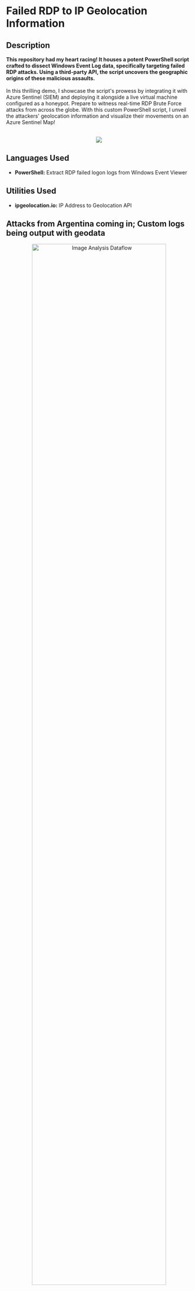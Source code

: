<h1>Failed RDP to IP Geolocation Information</h1>




<h2>Description</h2>
<b>This repository had my heart racing! It houses a potent PowerShell script crafted to dissect Windows Event Log data, specifically targeting failed RDP attacks. Using a third-party API, the script uncovers the geographic origins of these malicious assaults.


</b>
<br />
<br />
In this thrilling demo, I showcase the script's prowess by integrating it with Azure Sentinel (SIEM) and deploying it alongside a live virtual machine configured as a honeypot. Prepare to witness real-time RDP Brute Force attacks from across the globe. With this custom PowerShell script, I unveil the attackers' geolocation information and visualize their movements on an Azure Sentinel Map!
<br />
<br />
<p align="center">
<img src="https://private-user-images.githubusercontent.com/151777956/308397332-01836cf5-794f-4747-80f2-ae0488e26997.png?jwt=eyJhbGciOiJIUzI1NiIsInR5cCI6IkpXVCJ9.eyJpc3MiOiJnaXRodWIuY29tIiwiYXVkIjoicmF3LmdpdGh1YnVzZXJjb250ZW50LmNvbSIsImtleSI6ImtleTUiLCJleHAiOjE3MDkxNDU3MTQsIm5iZiI6MTcwOTE0NTQxNCwicGF0aCI6Ii8xNTE3Nzc5NTYvMzA4Mzk3MzMyLTAxODM2Y2Y1LTc5NGYtNDc0Ny04MGYyLWFlMDQ4OGUyNjk5Ny5wbmc_WC1BbXotQWxnb3JpdGhtPUFXUzQtSE1BQy1TSEEyNTYmWC1BbXotQ3JlZGVudGlhbD1BS0lBVkNPRFlMU0E1M1BRSzRaQSUyRjIwMjQwMjI4JTJGdXMtZWFzdC0xJTJGczMlMkZhd3M0X3JlcXVlc3QmWC1BbXotRGF0ZT0yMDI0MDIyOFQxODM2NTRaJlgtQW16LUV4cGlyZXM9MzAwJlgtQW16LVNpZ25hdHVyZT0wM2Q5ZTkzZTNmMTI1MDA5NDM1NTI5OTZkYmJjZGUwYTg3MDUyY2M0MDJkMTBhNTgyZjMxNGQ4ZDBlNThiYjZjJlgtQW16LVNpZ25lZEhlYWRlcnM9aG9zdCZhY3Rvcl9pZD0wJmtleV9pZD0wJnJlcG9faWQ9MCJ9.taREpg99TIZsqJpZL61CGgoQ-_KXnMR96ZzI1pRO-O4"/>
</p>
<h2>Languages Used</h2>

- <b>PowerShell:</b> Extract RDP failed logon logs from Windows Event Viewer 

<h2>Utilities Used</h2>

- <b>ipgeolocation.io:</b> IP Address to Geolocation API

<h2>Attacks from Argentina coming in; Custom logs being output with geodata</h2>

<p align="center">
<img src="https://private-user-images.githubusercontent.com/151777956/308397369-4a2b2b2c-48b7-4662-bed7-3fb9dc280c78.png?jwt=eyJhbGciOiJIUzI1NiIsInR5cCI6IkpXVCJ9.eyJpc3MiOiJnaXRodWIuY29tIiwiYXVkIjoicmF3LmdpdGh1YnVzZXJjb250ZW50LmNvbSIsImtleSI6ImtleTUiLCJleHAiOjE3MDkwODc4NzEsIm5iZiI6MTcwOTA4NzU3MSwicGF0aCI6Ii8xNTE3Nzc5NTYvMzA4Mzk3MzY5LTRhMmIyYjJjLTQ4YjctNDY2Mi1iZWQ3LTNmYjlkYzI4MGM3OC5wbmc_WC1BbXotQWxnb3JpdGhtPUFXUzQtSE1BQy1TSEEyNTYmWC1BbXotQ3JlZGVudGlhbD1BS0lBVkNPRFlMU0E1M1BRSzRaQSUyRjIwMjQwMjI4JTJGdXMtZWFzdC0xJTJGczMlMkZhd3M0X3JlcXVlc3QmWC1BbXotRGF0ZT0yMDI0MDIyOFQwMjMyNTFaJlgtQW16LUV4cGlyZXM9MzAwJlgtQW16LVNpZ25hdHVyZT1mZGFhYjIwZjFmNTJkYzgzMDhhYWYzZjQxMGFhYzM4ZTcwMGMwODZlZDFiYmY3YTFkOWIwYmU0NjBkZWY2ZjUxJlgtQW16LVNpZ25lZEhlYWRlcnM9aG9zdCZhY3Rvcl9pZD0wJmtleV9pZD0wJnJlcG9faWQ9MCJ9.hHjUxEKiXcPtFN2H6cEjoObAKj5koRYOZ2OfkcVCYKw" height="85%" width="85%" alt="Image Analysis Dataflow"/>
</p>

<h2>World map of incoming attacks after 24 hours (built custom logs including geodata)</h2>

<p align="center">
<img src="https://i.imgur.com/krRFrK5.png" height="85%" width="85%" alt="Image Analysis Dataflow"/>
</p>
<br />
<br />
<h2>Key Features</h2>
- <b>Extract RDP failed logon logs from Windows Event Viewer</b><br />
- <b>Utilize ipgeolocation.io API to fetch geolocation data of attackers</b><br />
- <b>Integrate with Azure Sentinel to monitor and respond to attacks</b><br />
- <b>Visualize attacker geolocation information on an Azure Sentinel Map</b><br />
<br />
<br />
<h2>Demo Overview</h2>
- <b>Setup:</b> Configure Azure Sentinel and connect it to a live virtual machine acting as a honeypot.<br />
- <b>Observation:</b> Monitor live RDP Brute Force attacks from around the world.<br />
- <b>Analysis:</b> Execute the custom PowerShell script to extract and analyze failed RDP attack logs.<br />
- <b>Visualization:</b> Plot attacker geolocation data on an Azure Sentinel Map for real-time insights.<br />
<br />
<h2>Contributors</h2>
- <b>Jenna Frank</b><br />
<!--
 ```diff
- text in red
+ text in green
! text in orange
# text in gray
@@ text in purple (and bold)@@
```
--!>
